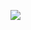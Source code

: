 ![](https://tenor.com/view/white-dog-shaking-scared-nervous-dog-scared-and-shaking-gif-22874221.gif)
<!---
Vaisaz/Vaisaz is a ✨ special ✨ repository because its `README.md` (this file) appears on your GitHub profile.
You can click the Preview link to take a look at your changes.
--->
